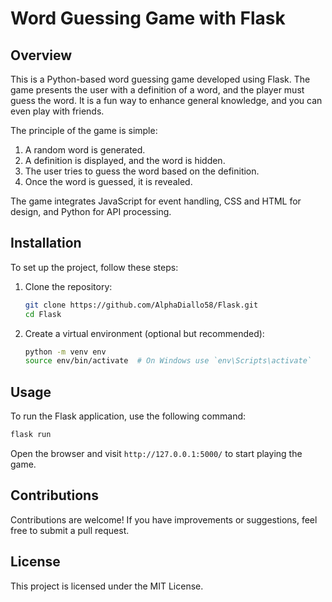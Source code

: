 
# Word Guessing Game with Flask

## Overview

This is a Python-based word guessing game developed using Flask. The game presents the user with a definition of a word, and the player must guess the word. It is a fun way to enhance general knowledge, and you can even play with friends.

The principle of the game is simple:
1. A random word is generated.
2. A definition is displayed, and the word is hidden.
3. The user tries to guess the word based on the definition.
4. Once the word is guessed, it is revealed.

The game integrates JavaScript for event handling, CSS and HTML for design, and Python for API processing.

## Installation

To set up the project, follow these steps:

1. Clone the repository:
   ```bash
   git clone https://github.com/AlphaDiallo58/Flask.git
   cd Flask
   ```

2. Create a virtual environment (optional but recommended):
   ```bash
   python -m venv env
   source env/bin/activate  # On Windows use `env\Scripts\activate`
   ```


## Usage

To run the Flask application, use the following command:

```bash
flask run
```

Open the browser and visit `http://127.0.0.1:5000/` to start playing the game.

## Contributions

Contributions are welcome! If you have improvements or suggestions, feel free to submit a pull request.

## License

This project is licensed under the MIT License.